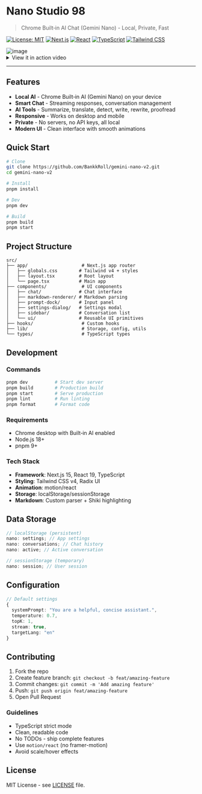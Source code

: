# Nano Studio 98

> Chrome Built‑in AI Chat (Gemini Nano) - Local, Private, Fast

[![License: MIT](https://img.shields.io/badge/License-MIT-yellow.svg)](https://opensource.org/licenses/MIT)
[![Next.js](https://img.shields.io/badge/Next.js-15-black?logo=next.js)](https://nextjs.org/)
[![React](https://img.shields.io/badge/React-19-blue?logo=react)](https://react.dev/)
[![TypeScript](https://img.shields.io/badge/TypeScript-5-blue?logo=typescript)](https://www.typescriptlang.org/)
[![Tailwind CSS](https://img.shields.io/badge/Tailwind_CSS-4.0-38B2AC?logo=tailwind-css)](https://tailwindcss.com/)

<img alt="image" src="https://github.com/user-attachments/assets/fa89bb6b-5608-44a0-ad8a-a98fe1cb7486" />

<details>
 <summary>View it in action video</summary>
  <div align="center">
    <video src="https://github.com/user-attachments/assets/93f44d2e-4cf1-486c-9cc8-eb824bff7d77" alt="Nano Studio" width="120" height="120">
  </div>
</details>

---

## Features

- **Local AI** - Chrome Built‑in AI (Gemini Nano) on your device
- **Smart Chat** - Streaming responses, conversation management
- **AI Tools** - Summarize, translate, detect, write, rewrite, proofread
- **Responsive** - Works on desktop and mobile
- **Private** - No servers, no API keys, all local
- **Modern UI** - Clean interface with smooth animations

## Quick Start

```bash
# Clone
git clone https://github.com/BankkRoll/gemini-nano-v2.git
cd gemini-nano-v2

# Install
pnpm install

# Dev
pnpm dev

# Build
pnpm build
pnpm start
```

## Project Structure

```
src/
├── app/                    # Next.js app router
│   ├── globals.css        # Tailwind v4 + styles
│   ├── layout.tsx         # Root layout
│   └── page.tsx           # Main app
├── components/             # UI components
│   ├── chat/              # Chat interface
│   ├── markdown-renderer/ # Markdown parsing
│   ├── prompt-dock/       # Input panel
│   ├── settings-dialog/   # Settings modal
│   ├── sidebar/           # Conversation list
│   └── ui/                # Reusable UI primitives
├── hooks/                  # Custom hooks
├── lib/                    # Storage, config, utils
└── types/                  # TypeScript types
```

## Development

### Commands

```bash
pnpm dev          # Start dev server
pnpm build        # Production build
pnpm start        # Serve production
pnpm lint         # Run linting
pnpm format       # Format code
```

### Requirements

- Chrome desktop with Built‑in AI enabled
- Node.js 18+
- pnpm 9+

### Tech Stack

- **Framework**: Next.js 15, React 19, TypeScript
- **Styling**: Tailwind CSS v4, Radix UI
- **Animation**: motion/react
- **Storage**: localStorage/sessionStorage
- **Markdown**: Custom parser + Shiki highlighting

## Data Storage

```typescript
// localStorage (persistent)
nano: settings; // App settings
nano: conversations; // Chat history
nano: active; // Active conversation

// sessionStorage (temporary)
nano: session; // User session
```

## Configuration

```typescript
// Default settings
{
  systemPrompt: "You are a helpful, concise assistant.",
  temperature: 0.7,
  topK: 1,
  stream: true,
  targetLang: "en"
}
```

## Contributing

1. Fork the repo
2. Create feature branch: `git checkout -b feat/amazing-feature`
3. Commit changes: `git commit -m 'Add amazing feature'`
4. Push: `git push origin feat/amazing-feature`
5. Open Pull Request

### Guidelines

- TypeScript strict mode
- Clean, readable code
- No TODOs - ship complete features
- Use `motion/react` (no framer-motion)
- Avoid scale/hover effects

## License

MIT License - see [LICENSE](LICENSE) file.
